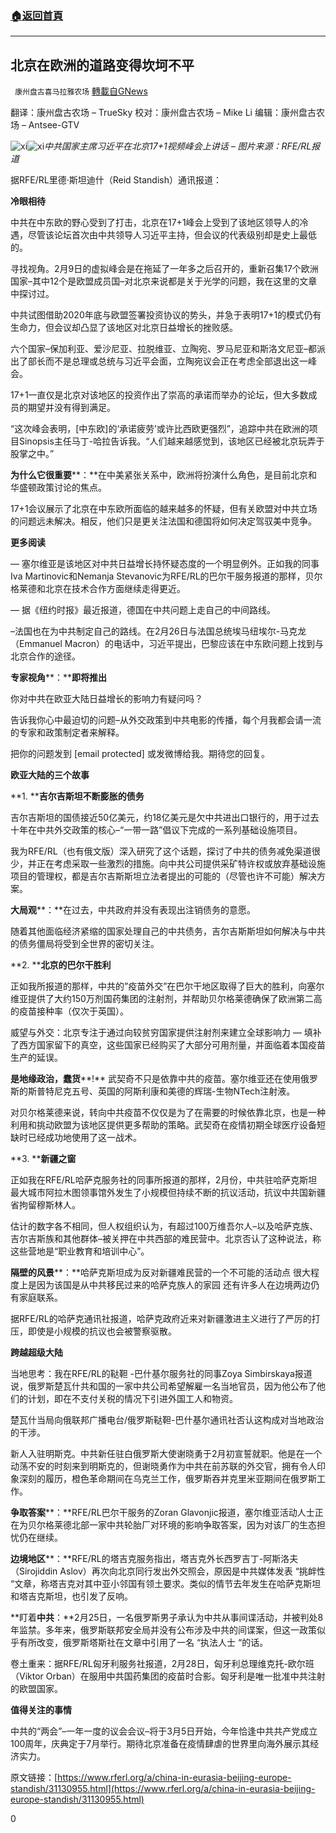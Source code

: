 ###  [:house:返回首頁](https://github.com/ourhimalayas/txt)
---

## 北京在欧洲的道路变得坎坷不平
` 康州盘古喜马拉雅农场` [轉載自GNews](https://gnews.org/zh-hans/958896/)

翻译：康州盘古农场 – TrueSky
校对：康州盘古农场 – Mike Li
编辑：康州盘古农场 – Antsee-GTV

![xi]()![xi](https://gnews.org/wp-content/uploads/2021/03/Screen-Shot-2021-03-08-at-23.50.27.png)*中共国家主席习近平在北京17+1视频峰会上讲话 – 图片来源：RFE/RL报道*

据RFE/RL里德·斯坦迪什（Reid Standish）通讯报道：

**冷眼相待**

中共在中东欧的野心受到了打击，北京在17+1峰会上受到了该地区领导人的冷遇，尽管该论坛首次由中共领导人习近平主持，但会议的代表级别却是史上最低的。

寻找视角。2月9日的虚拟峰会是在拖延了一年多之后召开的，重新召集17个欧洲国家–其中12个是欧盟成员国–对北京来说都是关于光学的问题，我在这里的文章中探讨过。

中共试图借助2020年底与欧盟签署投资协议的势头，并急于表明17+1的模式仍有生命力，但会议却凸显了该地区对北京日益增长的挫败感。

六个国家–保加利亚、爱沙尼亚、拉脱维亚、立陶宛、罗马尼亚和斯洛文尼亚–都派出了部长而不是总理或总统与习近平会面，立陶宛议会正在考虑全部退出这一峰会。

17+1一直仅是北京对该地区的投资作出了崇高的承诺而举办的论坛，但大多数成员的期望并没有得到满足。

“这次峰会表明，[中东欧]的‘承诺疲劳’或许比西欧更强烈”，追踪中共在欧洲的项目Sinopsis主任马丁-哈拉告诉我。“人们越来越感觉到，该地区已经被北京玩弄于股掌之中。”

**为什么它很重要****：**在中美紧张关系中，欧洲将扮演什么角色，是目前北京和华盛顿政策讨论的焦点。

17+1会议展示了北京在中东欧所面临的越来越多的怀疑，但有关欧盟对中共立场的问题远未解决。相反，他们只是更关注法国和德国将如何决定驾驭美中竞争。

**更多阅读**

— 塞尔维亚是该地区对中共日益增长持怀疑态度的一个明显例外。正如我的同事Iva Martinovic和Nemanja Stevanovic为RFE/RL的巴尔干服务报道的那样，贝尔格莱德和北京在技术合作方面继续走得更近。

— 据《纽约时报》最近报道，德国在中共问题上走自己的中间路线。

–法国也在为中共制定自己的路线。在2月26日与法国总统埃马纽埃尔-马克龙（Emmanuel Macron）的电话中，习近平提出，巴黎应该在中东欧问题上找到与北京合作的途径。

**专家视角****：****即将推出**

你对中共在欧亚大陆日益增长的影响力有疑问吗？

告诉我你心中最迫切的问题–从外交政策到中共电影的传播，每个月我都会请一流的专家和政策制定者来解释。

把你的问题发到 [email protected] 或发微博给我。期待您的回复。

**欧亚大陆的三个故事**

**1. ****吉尔吉斯坦不断膨胀的债务**

吉尔吉斯坦的国债接近50亿美元，约18亿美元是欠中共进出口银行的，用于过去十年在中共外交政策的核心–“一带一路”倡议下完成的一系列基础设施项目。

我为RFE/RL（也有俄文版）深入研究了这个话题，探讨了中共的债务减免渠道很少，并正在考虑采取一些激烈的措施。向中共公司提供采矿特许权或放弃基础设施项目的管理权，都是吉尔吉斯斯坦立法者提出的可能的（尽管也许不可能）解决方案。

**大局观****：**在过去，中共政府并没有表现出注销债务的意愿。

随着其他面临经济紧缩的国家处理自己的中共债务，吉尔吉斯斯坦如何解决与中共的债务僵局将受到全世界的密切关注。

**2. ****北京的巴尔干胜利**

正如我所报道的那样，中共的”疫苗外交”在巴尔干地区取得了巨大的胜利，向塞尔维亚提供了大约150万剂国药集团的注射剂，并帮助贝尔格莱德确保了欧洲第二高的疫苗接种率（仅次于英国）。

威望与外交：北京专注于通过向较贫穷国家提供注射剂来建立全球影响力 — 填补了西方国家留下的真空，这些国家已经购买了大部分可用剂量，并面临着本国疫苗生产的延误。

**是地缘政治，蠢货****!** 武契奇不只是依靠中共的疫苗。塞尔维亚还在使用俄罗斯的斯普特尼克五号、英国的阿斯利康和美德的辉瑞-生物NTech注射液。

对贝尔格莱德来说，转向中共疫苗不仅仅是为了在需要的时候依靠北京，也是一种利用和挑动欧盟为该地区提供更多帮助的策略。武契奇在疫情初期全球医疗设备短缺时已经成功地使用了这一战术。

**3. ****新疆之窗**

正如我在RFE/RL哈萨克服务社的同事所报道的那样，2月份，中共驻哈萨克斯坦最大城市阿拉木图领事馆外发生了小规模但持续不断的抗议活动，抗议中共国新疆省拘留穆斯林人。

估计的数字各不相同，但人权组织认为，有超过100万维吾尔人–以及哈萨克族、吉尔吉斯族和其他群体–被关押在中共西部的难民营中。北京否认了这种说法，称这些营地是“职业教育和培训中心”。

**隔壁的风景****：**哈萨克斯坦成为反对新疆难民营的一个不可能的活动点 很大程度上是因为该国是从中共移民过来的哈萨克族人的家园 还有许多人在边境两边仍有家庭联系。

据RFE/RL的哈萨克通讯社报道，哈萨克政府近来对新疆激进主义进行了严厉的打压，即使是小规模的抗议也会被警察驱散。

**跨越超级大陆**

当地思考：我在RFE/RL的鞑靼 -巴什基尔服务社的同事Zoya Simbirskaya报道说，俄罗斯楚瓦什共和国的一家中共公司希望解雇一名当地官员，因为他公布了他们的计划，即在不支付关税的情况下引进外国工人和物资。

楚瓦什当局向俄联邦广播电台/俄罗斯鞑靼-巴什基尔通讯社否认这构成对当地政治的干涉。

新人入驻明斯克。中共新任驻白俄罗斯大使谢晓勇于2月初宣誓就职。他是在一个动荡不安的时刻来到明斯克的，但谢晓勇作为中共在前苏联的外交官，拥有令人印象深刻的履历，橙色革命期间在乌克兰工作，俄罗斯吞并克里米亚期间在俄罗斯工作。

**争取答案****：**RFE/RL巴尔干服务的Zoran Glavonjic报道，塞尔维亚活动人士正在为贝尔格莱德北部一家中共轮胎厂对环境的影响争取答案，因为对该厂的生态担忧仍在继续。

**边境地区****：**RFE/RL的塔吉克服务指出，塔吉克外长西罗吉丁-阿斯洛夫（Sirojiddin Aslov）再次向北京同行发出外交照会，原因是中共媒体发表 “挑衅性 “文章，称塔吉克对其中亚小邻国有领土要求。类似的情节去年发生在哈萨克斯坦和塔吉克斯坦，也引发了反响。

**盯着****中共****：**2月25日，一名俄罗斯男子承认为中共从事间谍活动，并被判处8年监禁。多年来，俄罗斯联邦安全局并没有公布涉及中共的间谍案，但这一政策似乎有所改变，俄罗斯塔斯社在文章中引用了一名 “执法人士 “的话。

卷土重来：据RFE/RL匈牙利服务社报道，2月28日，匈牙利总理维克托-欧尔班（Viktor Orban）在服用中共国药集团的疫苗时合影。匈牙利是唯一批准中共注射的欧盟国家。

**值得关注的事情**

中共的“两会”–一年一度的议会会议–将于3月5日开始，今年恰逢中共共产党成立100周年，庆典定于7月举行。期待北京准备在疫情肆虐的世界里向海外展示其经济实力。

原文链接：[https://www.rferl.org/a/china-in-eurasia-beijing-europe-standish/31130955.html](https://www.rferl.org/a/china-in-eurasia-beijing-europe-standish/31130955.html)

0
